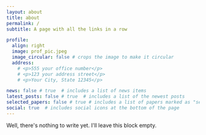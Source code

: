 ```yaml
---
layout: about
title: about
permalink: /
subtitle: A page with all the links in a row

profile:
  align: right
  image: prof_pic.jpeg
  image_circular: false # crops the image to make it circular
  address: 
    # <p>555 your office number</p>
    # <p>123 your address street</p>
    # <p>Your City, State 12345</p>

news: false # true  # includes a list of news items
latest_posts: false # true  # includes a list of the newest posts
selected_papers: false # true # includes a list of papers marked as "selected={true}"
social: true  # includes social icons at the bottom of the page
---
```


Well, there's nothing to write yet. I'll leave this block empty.
